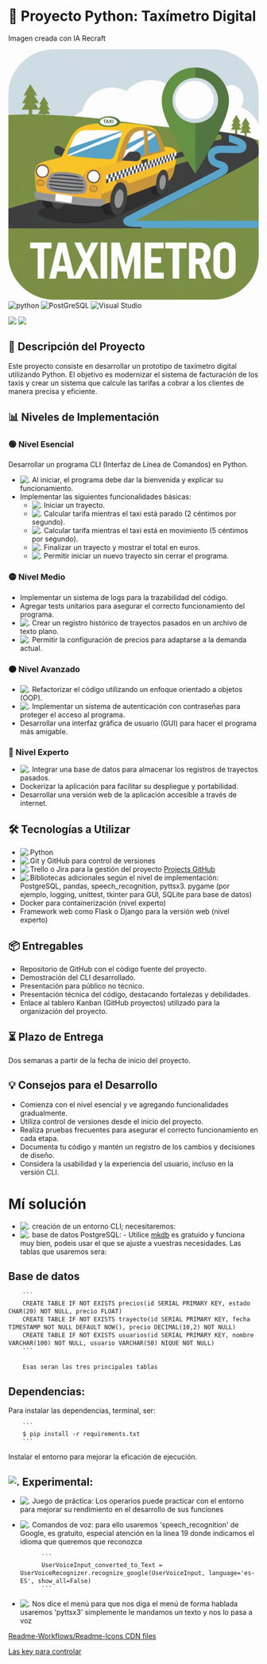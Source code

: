 # 🚕 Proyecto Python: Taxímetro Digital



Imagen creada con IA Recraft

<img src="https://raw.githubusercontent.com/juancmacias/taximetro/refs/heads/main/imagenes/ico.webp">

<img src="https://img.shields.io/badge/Python-14354C?style=for-the-badge&logo=python&logoColor=white" alt="python"> 
<img src="https://img.shields.io/badge/PostgreSQL-316192?style=for-the-badge&logo=postgresql&logoColor=white" alt="PostGreSQL">
<img src="https://img.shields.io/badge/Visual_Studio_Code-0078D4?style=for-the-badge&logo=visual%20studio%20code&logoColor=white" alt="Visual Studio">

<p align="left"><img src="https://img.shields.io/badge/Juan%20Carlos%20Macias-lightgray.svg">  <img src="https://img.shields.io/github/created-at/juancmacias/taximetro">
</p>

## 📝 Descripción del Proyecto

Este proyecto consiste en desarrollar un prototipo de taxímetro digital utilizando Python. El objetivo es modernizar el sistema de facturación de los taxis y crear un sistema que calcule las tarifas a cobrar a los clientes de manera precisa y eficiente.

## 📊 Niveles de Implementación

### 🟢 Nivel Esencial

Desarrollar un programa CLI (Interfaz de Línea de Comandos) en Python.

- ![.](https://cdn.jsdelivr.net/gh/Readme-Workflows/Readme-Icons@main/icons/octicons/IssueClosed.svg) Al iniciar, el programa debe dar la bienvenida y explicar su funcionamiento.
- Implementar las siguientes funcionalidades básicas:
  - ![.](https://cdn.jsdelivr.net/gh/Readme-Workflows/Readme-Icons@main/icons/octicons/IssueClosed.svg) Iniciar un trayecto.
  - ![.](https://cdn.jsdelivr.net/gh/Readme-Workflows/Readme-Icons@main/icons/octicons/IssueClosed.svg) Calcular tarifa mientras el taxi está parado (2 céntimos por segundo).
  - ![.](https://cdn.jsdelivr.net/gh/Readme-Workflows/Readme-Icons@main/icons/octicons/IssueClosed.svg) Calcular tarifa mientras el taxi está en movimiento (5 céntimos por segundo).
  - ![.](https://cdn.jsdelivr.net/gh/Readme-Workflows/Readme-Icons@main/icons/octicons/IssueClosed.svg) Finalizar un trayecto y mostrar el total en euros.
  - ![.](https://cdn.jsdelivr.net/gh/Readme-Workflows/Readme-Icons@main/icons/octicons/IssueClosed.svg) Permitir iniciar un nuevo trayecto sin cerrar el programa.

### 🟡 Nivel Medio

- Implementar un sistema de logs para la trazabilidad del código.
- Agregar tests unitarios para asegurar el correcto funcionamiento del programa.
- ![.](https://cdn.jsdelivr.net/gh/Readme-Workflows/Readme-Icons@main/icons/octicons/IssueClosed.svg) Crear un registro histórico de trayectos pasados en un archivo de texto plano.
- ![.](https://cdn.jsdelivr.net/gh/Readme-Workflows/Readme-Icons@main/icons/octicons/IssueClosed.svg) Permitir la configuración de precios para adaptarse a la demanda actual.

### 🟠 Nivel Avanzado

- ![.](https://cdn.jsdelivr.net/gh/Readme-Workflows/Readme-Icons@main/icons/octicons/IssueOpenedOld.svg) Refactorizar el código utilizando un enfoque orientado a objetos (OOP).
- ![.](https://cdn.jsdelivr.net/gh/Readme-Workflows/Readme-Icons@main/icons/octicons/IssueClosed.svg) Implementar un sistema de autenticación con contraseñas para proteger el acceso al programa.
- Desarrollar una interfaz gráfica de usuario (GUI) para hacer el programa más amigable.

### 🔴 Nivel Experto

- ![.](https://cdn.jsdelivr.net/gh/Readme-Workflows/Readme-Icons@main/icons/octicons/IssueClosed.svg) Integrar una base de datos para almacenar los registros de trayectos pasados.
- Dockerizar la aplicación para facilitar su despliegue y portabilidad.
- Desarrollar una versión web de la aplicación accesible a través de internet.

## 🛠️ Tecnologías a Utilizar

- ![.](https://cdn.jsdelivr.net/gh/Readme-Workflows/Readme-Icons@main/icons/octicons/IssueClosed.svg)Python
- ![.](https://cdn.jsdelivr.net/gh/Readme-Workflows/Readme-Icons@main/icons/octicons/IssueClosed.svg)Git y GitHub para control de versiones
- ![.](https://cdn.jsdelivr.net/gh/Readme-Workflows/Readme-Icons@main/icons/octicons/IssueClosed.svg)Trello o Jira para la gestión del proyecto [Projects GitHub](https://github.com/users/juancmacias/projects/9)
- ![.](https://cdn.jsdelivr.net/gh/Readme-Workflows/Readme-Icons@main/icons/octicons/IssueClosed.svg)Bibliotecas adicionales según el nivel de implementación: PostgreSQL, pandas, speech_recognition, pyttsx3. pygame (por ejemplo, logging, unittest, tkinter para GUI, SQLite para base de datos)
- Docker para containerización (nivel experto)
- Framework web como Flask o Django para la versión web (nivel experto)


## 📦 Entregables

- Repositorio de GitHub con el código fuente del proyecto.
- Demostración del CLI desarrollado.
- Presentación para público no técnico.
- Presentación técnica del código, destacando fortalezas y debilidades.
- Enlace al tablero Kanban (GitHub proyectos) utilizado para la organización del proyecto.

## ⏳ Plazo de Entrega

Dos semanas a partir de la fecha de inicio del proyecto.

## 💡 Consejos para el Desarrollo

- Comienza con el nivel esencial y ve agregando funcionalidades gradualmente.
- Utiliza control de versiones desde el inicio del proyecto.
- Realiza pruebas frecuentes para asegurar el correcto funcionamiento en cada etapa.
- Documenta tu código y mantén un registro de los cambios y decisiones de diseño.
- Considera la usabilidad y la experiencia del usuario, incluso en la versión CLI.


# Mí solución

- ![.](https://cdn.jsdelivr.net/gh/Readme-Workflows/Readme-Icons@main/icons/octicons/IssueClosed.svg) creación de un entorno CLI; necesitaremos:
- ![.](https://cdn.jsdelivr.net/gh/Readme-Workflows/Readme-Icons@main/icons/octicons/IssueClosed.svg) base de datos PostgreSQL:
        - Utilice [mkdb](https://www.mkdb.sh/) es gratuido y funciona muy bien, podeis usar el que se ajuste a vuestras necesidades. Las tablas que usaremos sera:


## Base de datos
      
        ```
        CREATE TABLE IF NOT EXISTS precios(id SERIAL PRIMARY KEY, estado CHAR(20) NOT NULL, precio FLOAT)
        CREATE TABLE IF NOT EXISTS trayecto(id SERIAL PRIMARY KEY, fecha TIMESTAMP NOT NULL DEFAULT NOW(), precio DECIMAL(10,2) NOT NULL)
        CREATE TABLE IF NOT EXISTS usuarios(id SERIAL PRIMARY KEY, nombre VARCHAR(100) NOT NULL, usuario VARCHAR(50) NIQUE NOT NULL)
        ```

        Esas seran las tres principales tablas
## Dependencias:
        
Para instalar las dependencias, terminal, ser:

        ```
        $ pip install -r requirements.txt
        ```
Instalar el entorno para mejorar la eficación de ejecución.
## ![.](https://cdn.jsdelivr.net/gh/Readme-Workflows/Readme-Icons@main/icons/octicons/IssueClosed.svg) Experimental:
- ![.](https://cdn.jsdelivr.net/gh/Readme-Workflows/Readme-Icons@main/icons/octicons/IssueClosed.svg) Juego de práctica:
        Los operarios puede practicar con el entorno para mejorar su rendimiento en el desarrollo de sus funciones
- ![.](https://cdn.jsdelivr.net/gh/Readme-Workflows/Readme-Icons@main/icons/octicons/IssueClosed.svg) Comandos de voz:
        para ello usaremos 'speech_recognition' de Google, es gratuito, especial atención en la linea 19 donde indicamos el idioma que queremos que reconozca
            
            ```
            UserVoiceInput_converted_to_Text = UserVoiceRecognizer.recognize_google(UserVoiceInput, language='es-ES', show_all=False)
            ```
- ![.](https://cdn.jsdelivr.net/gh/Readme-Workflows/Readme-Icons@main/icons/octicons/IssueClosed.svg) Nos dice el menú
            para que nos diga el menú de forma hablada usaremos 'pyttsx3' simplemente le mandamos un texto y nos lo pasa a voz

[Readme-Workflows/Readme-Icons CDN files](https://cdn.jsdelivr.net/gh/Readme-Workflows/Readme-Icons@main/icons/)

[Las key para controlar](https://www.pygame.org/docs/ref/key.html)
